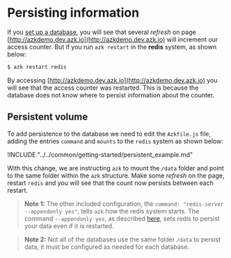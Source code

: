 # Persisting information

If you [set up a database](database.md), you will see that several _refresh_ on page [http://azkdemo.dev.azk.io](http://azkdemo.dev.azk.io) will increment our access counter. But if you run `azk restart` in the __redis__ system, as shown below:

```bash
$ azk restart redis
```

By accessing [http://azkdemo.dev.azk.io](http://azkdemo.dev.azk.io) you will see that the access counter was restarted. This is because the database does not know where to persist information about the counter.

## Persistent volume

To add persistence to the database we need to edit the `Azkfile.js` file, adding the entries `command` and `mounts` to the `redis` system as shown below:

!INCLUDE "../../common/getting-started/persistent_example.md"

With this change, we are instructing `azk` to mount the `/data` folder and point to the same folder within the `azk` structure. Make some _refresh_ on the page, restart `redis` and you will see that the count now persists between each restart.

> **Note 1:** The other included configuration, the `command: "redis-server --appendonly yes"`, tells `azk` how the redis system starts. The command `--appendonly yes`, as described [here](http://redis.io/topics/persistence), sets redis to persist your data even if it is restarted.

> **Note 2:** Not all of the databases use the same folder `/data` to persist data, it must be configured as needed for each database.
